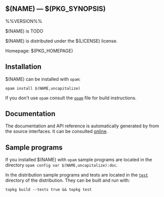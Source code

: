 $(NAME) — $(PKG_SYNOPSIS)
-------------------------------------------------------------------------------
%%VERSION%%

$(NAME) is TODO

$(NAME) is distributed under the $(LICENSE) license.

Homepage: $(PKG_HOMEPAGE)  

## Installation

$(NAME) can be installed with `opam`:

    opam install $(NAME,uncapitalize)

If you don't use `opam` consult the [`opam`](opam) file for build
instructions.

## Documentation

The documentation and API reference is automatically generated by from
the source interfaces. It can be consulted [online][doc].

[doc]: $(PKG_DOC)

## Sample programs

If you installed $(NAME) with `opam` sample programs are located in
the directory `opam config var $(NAME,uncapitalize):doc`.

In the distribution sample programs and tests are located in the
[`test`](test) directory of the distribution. They can be built and run
with:

    topkg build --tests true && topkg test 
